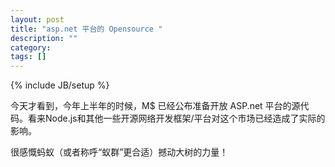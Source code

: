```yaml
---
layout: post
title: "asp.net 平台的 Opensource "
description: ""
category: 
tags: []
---
```

{% include JB/setup %}

今天才看到，今年上半年的时候，M$ 已经公布准备开放 ASP.net 平台的源代码。看来Node.js和其他一些开源网络开发框架/平台对这个市场已经造成了实际的影响。

很感慨蚂蚁（或者称呼“蚁群”更合适）撼动大树的力量！


